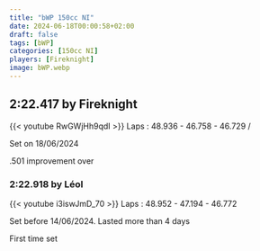 ```yaml
---
title: "bWP 150cc NI"
date: 2024-06-18T00:00:58+02:00
draft: false
tags: [bWP]
categories: [150cc NI]
players: [Fireknight]
image: bWP.webp
---
```

## 2:22.417 by Fireknight
{{< youtube RwGWjHh9qdI >}}
Laps : 48.936 - 46.758 - 46.729 /

Set on 18/06/2024

.501 improvement over

### 2:22.918 by Léol

{{< youtube i3iswJmD_70 >}}
Laps : 48.952 - 47.194 - 46.772

Set before 14/06/2024. Lasted more than 4 days

First time set